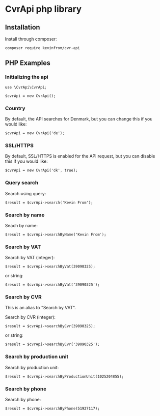 # CvrApi php library

## Installation


Install through composer:
````
composer require kevinfrom/cvr-api
````

## PHP Examples
### Initializing the api
````
use \CvrApi\CvrApi;

$cvrApi = new CvrApi();
````

### Country
By default, the API searches for Denmark, but you can change this if you would like:
````
$cvrApi = new CvrApi('de');
````

### SSL/HTTPS
By default, SSL/HTTPS is enabled for the API request, but you can disable this if you would like:
````
$cvrApi = new CvrApi('dk', true);
````

### Query search
Search using query:
````
$result = $cvrApi->search('Kevin From');
````

### Search by name
Seach by name:
````
$result = $cvrApi->searchByName('Kevin From');
````

### Search by VAT
Search by VAT (integer):
````
$result = $cvrApi->searchByVat(39090325);
````
or string:
````
$result = $cvrApi->searchByVat('39090325');
````

### Search by CVR
This is an alias to "Search by VAT".

Search by CVR (integer):
````
$result = $cvrApi->searchByCvr(39090325);
````
or string:
````
$result = $cvrApi->searchByCvr('39090325');
````

### Search by production unit
Search by production unit:
````
$result = $cvrApi->searchByProductionUnit(1025204855);
````

### Search by phone
Search by phone:
````
$result = $cvrApi->searchByPhone(51927117);
````
